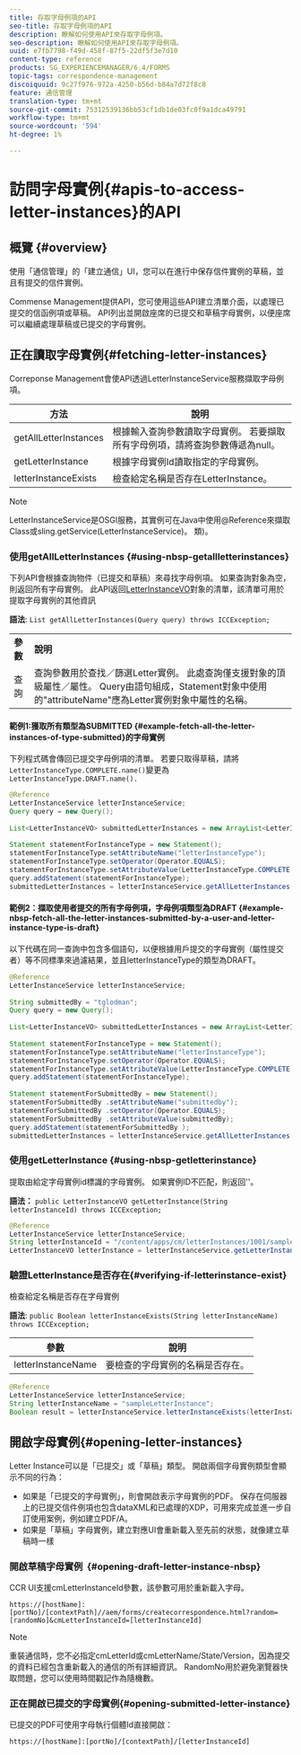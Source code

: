 ```yaml
---
title: 存取字母例項的API
seo-title: 存取字母例項的API
description: 瞭解如何使用API來存取字母例項。
seo-description: 瞭解如何使用API來存取字母例項。
uuid: e7fb7798-f49d-458f-87f5-22df5f3e7d10
content-type: reference
products: SG_EXPERIENCEMANAGER/6.4/FORMS
topic-tags: correspondence-management
discoiquuid: 9c27f976-972a-4250-b56d-b84a7d72f8c8
feature: 通信管理
translation-type: tm+mt
source-git-commit: 75312539136bb53cf1db1de03fc0f9a1dca49791
workflow-type: tm+mt
source-wordcount: '594'
ht-degree: 1%

---
```



# 訪問字母實例{#apis-to-access-letter-instances}的API

## 概覽 {#overview}

使用「通信管理」的「建立通信」UI，您可以在進行中保存信件實例的草稿，並且有提交的信件實例。

Commense Management提供API，您可使用這些API建立清單介面，以處理已提交的信函例項或草稿。 API列出並開啟座席的已提交和草稿字母實例，以便座席可以繼續處理草稿或已提交的字母實例。

## 正在讀取字母實例{#fetching-letter-instances}

Correponse Management會使API透過LetterInstanceService服務擷取字母例項。

| 方法 | 說明 |
|--- |--- |
| getAllLetterInstances | 根據輸入查詢參數讀取字母實例。 若要擷取所有字母例項，請將查詢參數傳遞為null。 |
| getLetterInstance | 根據字母實例Id讀取指定的字母實例。 |
| letterInstanceExists | 檢查給定名稱是否存在LetterInstance。 |

>[!NOTE]
>
>LetterInstanceService是OSGI服務，其實例可在Java中使用@Reference來擷取\
>Class或sling.getService(LetterInstanceService)。 類)。

### 使用getAllLetterInstances {#using-nbsp-getallletterinstances}

下列API會根據查詢物件（已提交和草稿）來尋找字母例項。 如果查詢對象為空，則返回所有字母實例。 此API返回[LetterInstanceVO](https://helpx.adobe.com/aem-forms/6-2/javadocs/com/adobe/icc/dbforms/obj/LetterInstanceVO.html)對象的清單，該清單可用於提取字母實例的其他資訊

**語法**:  `List getAllLetterInstances(Query query) throws ICCException;`

<table> 
 <tbody> 
  <tr> 
   <td><strong>參數</strong></td> 
   <td><strong>說明</strong></td> 
  </tr> 
  <tr> 
   <td>查詢</td> 
   <td>查詢參數用於查找／篩選Letter實例。 此處查詢僅支援對象的頂級屬性／屬性。 Query由語句組成，Statement對象中使用的"attributeName"應為Letter實例對象中屬性的名稱。<br /> </td> 
  </tr> 
 </tbody> 
</table>

#### 範例1:獲取所有類型為SUBMITTED {#example-fetch-all-the-letter-instances-of-type-submitted}的字母實例

下列程式碼會傳回已提交字母例項的清單。 若要只取得草稿，請將`LetterInstanceType.COMPLETE.name()`變更為`LetterInstanceType.DRAFT.name().`

```java
@Reference
LetterInstanceService letterInstanceService;
Query query = new Query();
 
List<LetterInstanceVO> submittedLetterInstances = new ArrayList<LetterInstanceVO>();
 
Statement statementForInstanceType = new Statement();
statementForInstanceType.setAttributeName("letterInstanceType");
statementForInstanceType.setOperator(Operator.EQUALS);
statementForInstanceType.setAttributeValue(LetterInstanceType.COMPLETE.name());
query.addStatement(statementForInstanceType);
submittedLetterInstances = letterInstanceService.getAllLetterInstances(query);
```

#### 範例2：擷取使用者提交的所有字母例項，字母例項類型為DRAFT {#example-nbsp-fetch-all-the-letter-instances-submitted-by-a-user-and-letter-instance-type-is-draft}

以下代碼在同一查詢中包含多個語句，以便根據用戶提交的字母實例（屬性提交者）等不同標準來過濾結果，並且letterInstanceType的類型為DRAFT。

```java
@Reference
LetterInstanceService letterInstanceService;
 
String submittedBy = "tglodman";
Query query = new Query();
 
List<LetterInstanceVO> submittedLetterInstances = new ArrayList<LetterInstanceVO>();
 
Statement statementForInstanceType = new Statement();
statementForInstanceType.setAttributeName("letterInstanceType");
statementForInstanceType.setOperator(Operator.EQUALS);
statementForInstanceType.setAttributeValue(LetterInstanceType.COMPLETE.name());
query.addStatement(statementForInstanceType);
 
Statement statementForSubmittedBy = new Statement();
statementForSubmittedBy .setAttributeName("submittedby");
statementForSubmittedBy .setOperator(Operator.EQUALS);
statementForSubmittedBy .setAttributeValue(submittedBy);
query.addStatement(statementForSubmittedBy );
submittedLetterInstances = letterInstanceService.getAllLetterInstances(query);
```

### 使用getLetterInstance {#using-nbsp-getletterinstance}

提取由給定字母實例id標識的字母實例。 如果實例ID不匹配，則返回&#39;&#39;。

**語法：** `public LetterInstanceVO getLetterInstance(String letterInstanceId) throws ICCException;`

```java
@Reference
LetterInstanceService letterInstanceService;
String letterInstanceId = "/content/apps/cm/letterInstances/1001/sampleLetterInstance";
LetterInstanceVO letterInstance = letterInstanceService.getLetterInstance(letterInstanceId );
```

### 驗證LetterInstance是否存在{#verifying-if-letterinstance-exist}

檢查給定名稱是否存在字母實例

**語法**:  `public Boolean letterInstanceExists(String letterInstanceName) throws ICCException;`

| **參數** | **說明** |
|---|---|
| letterInstanceName | 要檢查的字母實例的名稱是否存在。 |

```java
@Reference
LetterInstanceService letterInstanceService;
String letterInstanceName = "sampleLetterInstance";
Boolean result = letterInstanceService.letterInstanceExists(letterInstanceName );
```

## 開啟字母實例{#opening-letter-instances}

Letter Instance可以是「已提交」或「草稿」類型。 開啟兩個字母實例類型會顯示不同的行為：

* 如果是「已提交的字母實例」，則會開啟表示字母實例的PDF。 保存在伺服器上的已提交信件例項也包含dataXML和已處理的XDP，可用來完成並進一步自訂使用案例，例如建立PDF/A。
* 如果是「草稿」字母實例，建立對應UI會重新載入至先前的狀態，就像建立草稿時一樣

### 開啟草稿字母實例  {#opening-draft-letter-instance-nbsp}

CCR UI支援cmLetterInstanceId參數，該參數可用於重新載入字母。

`https://[hostName]:[portNo]/[contextPath]//aem/forms/createcorrespondence.html?random=[randomNo]&cmLetterInstanceId=[letterInstanceId]`

>[!NOTE]
>
>重裝通信時，您不必指定cmLetterId或cmLetterName/State/Version，因為提交的資料已經包含重新載入的通信的所有詳細資訊。 RandomNo用於避免瀏覽器快取問題，您可以使用時間戳記作為隨機數。

### 正在開啟已提交的字母實例{#opening-submitted-letter-instance}

已提交的PDF可使用字母執行個體Id直接開啟：

`https://[hostName]:[portNo]/[contextPath]/[letterInstanceId]`
